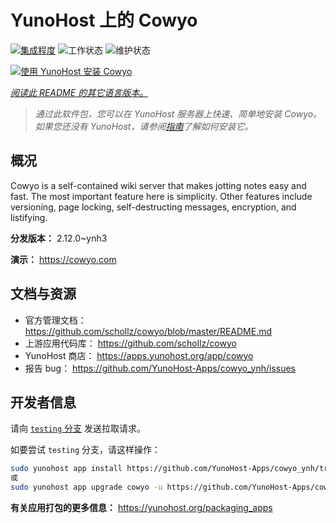 <!--
注意：此 README 由 <https://github.com/YunoHost/apps/tree/master/tools/readme_generator> 自动生成
请勿手动编辑。
-->

# YunoHost 上的 Cowyo

[![集成程度](https://dash.yunohost.org/integration/cowyo.svg)](https://dash.yunohost.org/appci/app/cowyo) ![工作状态](https://ci-apps.yunohost.org/ci/badges/cowyo.status.svg) ![维护状态](https://ci-apps.yunohost.org/ci/badges/cowyo.maintain.svg)

[![使用 YunoHost 安装 Cowyo](https://install-app.yunohost.org/install-with-yunohost.svg)](https://install-app.yunohost.org/?app=cowyo)

*[阅读此 README 的其它语言版本。](./ALL_README.md)*

> *通过此软件包，您可以在 YunoHost 服务器上快速、简单地安装 Cowyo。*  
> *如果您还没有 YunoHost，请参阅[指南](https://yunohost.org/install)了解如何安装它。*

## 概况

Cowyo is a self-contained wiki server that makes jotting notes easy and fast. The most important feature here is simplicity. Other features include versioning, page locking, self-destructing messages, encryption, and listifying.


**分发版本：** 2.12.0~ynh3

**演示：** <https://cowyo.com>
## 文档与资源

- 官方管理文档： <https://github.com/schollz/cowyo/blob/master/README.md>
- 上游应用代码库： <https://github.com/schollz/cowyo>
- YunoHost 商店： <https://apps.yunohost.org/app/cowyo>
- 报告 bug： <https://github.com/YunoHost-Apps/cowyo_ynh/issues>

## 开发者信息

请向 [`testing` 分支](https://github.com/YunoHost-Apps/cowyo_ynh/tree/testing) 发送拉取请求。

如要尝试 `testing` 分支，请这样操作：

```bash
sudo yunohost app install https://github.com/YunoHost-Apps/cowyo_ynh/tree/testing --debug
或
sudo yunohost app upgrade cowyo -u https://github.com/YunoHost-Apps/cowyo_ynh/tree/testing --debug
```

**有关应用打包的更多信息：** <https://yunohost.org/packaging_apps>
